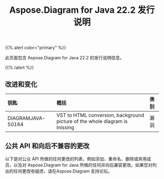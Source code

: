 ﻿---
title: Aspose.Diagram for Java 22.2 发行说明
type: docs
weight: 26
url: /zh/java/aspose-diagram-for-java-22-2-release-notes/
---
{{% alert color="primary" %}}

此页面包含 Aspose.Diagram for Java 22.2 的发行说明信息。

{{% /alert %}}
## **改进和变化**  ##

|**钥匙**|**概括**|**类别**|
|:- |:- |:- |
|DIAGRAMJAVA-50164|VST to HTML conversion, background picture of the whole diagram is missing|漏洞|

## **公共 API 和向后不兼容的更改**
以下是对公众 API 所做的任何更改的列表，例如添加、重命名、删除或弃用成员，以及对 Aspose.Diagram for Java 所做的任何非向后兼容更改。如果您对列出的任何更改有疑虑，请在Aspose.Diagram 支持论坛。



